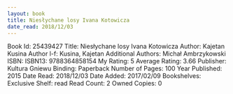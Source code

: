 ```yaml
---
layout: book
title: Niesłychane losy Ivana Kotowicza
date_read: 2018/12/03
---
```


Book Id: 25439427
Title: Niesłychane losy Ivana Kotowicza
Author: Kajetan Kusina
Author l-f: Kusina, Kajetan
Additional Authors: Michał Ambrzykowski
ISBN: 
ISBN13: 9788364858154
My Rating: 5
Average Rating: 3.66
Publisher: Kultura Gniewu
Binding: Paperback
Number of Pages: 100
Year Published: 2015
Date Read: 2018/12/03
Date Added: 2017/02/09
Bookshelves: 
Exclusive Shelf: read
Read Count: 2
Owned Copies: 0


